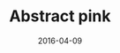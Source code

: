 ---
title: Abstract pink
date: '2016-04-09'
thumb_image: images/mar-1yo/abstract-pink.jpg
thumb_image_alt: Abstract Pink
image: images/mar-1yo/abstract-pink.jpg
image_alt: Abstract Pink
template: project
---